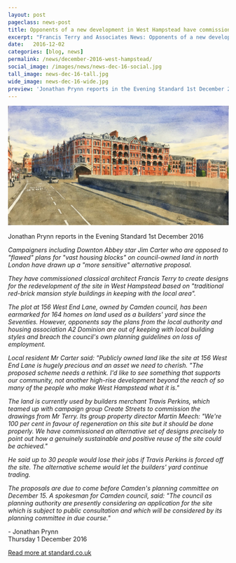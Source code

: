 ```yaml
---
layout: post
pageclass: news-post
title: Opponents of a new development in West Hampstead have commissioned Francis Terry to produce an alternative design
excerpt: "Francis Terry and Associates News: Opponents of a new development in West Hampstead have commissioned Francis Terry to produce an alternative design"
date:   2016-12-02
categories: [blog, news]
permalink: /news/december-2016-west-hampstead/
social_image: /images/news/news-dec-16-social.jpg
tall_image: news-dec-16-tall.jpg
wide_image: news-dec-16-wide.jpg
preview: 'Jonathan Prynn reports in the Evening Standard 1st December 2016: <em>"Campaigners including Downton Abbey star Jim Carter who are opposed to "flawed" plans for "vast housing blocks" on council-owned land in north London have drawn up a "more sensitive" alternative proposal. They have commissioned classical architect Francis Terry to create designs for the redevelopment of the site in West Hampstead based on "traditional red-brick mansion style buildings in keeping with the local area"."</em>'
---
```


<img src="/images/news/news-dec-16.jpg" class="featured-image" alt="Opponents of a new development in West Hampstead have commissioned Francis Terry to produce an alternative design">

<p>Jonathan Prynn reports in the Evening Standard 1st December 2016</p>


<p><em>
Campaigners including Downton Abbey star Jim Carter who are opposed to "flawed" plans for "vast housing blocks" on council-owned land in north London have drawn up a "more sensitive" alternative proposal.
</em></p>
<p><em>
They have commissioned classical architect Francis Terry to create designs for the redevelopment of the site in West Hampstead based on "traditional red-brick mansion style buildings in keeping with the local area".
</em></p>
<p><em>
The plot at 156 West End Lane, owned by Camden council, has been earmarked for 164 homes on land used as a builders' yard since the Seventies. However, opponents say the plans from the local authority and housing association A2 Dominion are out of keeping with local building styles and breach the council's own planning guidelines on loss of employment.
</em></p>
<p><em>
Local resident Mr Carter said: "Publicly owned land like the site at 156 West End Lane is hugely precious and an asset we need to cherish.
"The proposed scheme needs a rethink. I'd like to see something that supports our community, not another high-rise development beyond the reach of so many of the people who make West Hampstead what it is."
</em></p>
<p><em>
The land is currently used by builders merchant Travis Perkins, which teamed up with campaign group Create Streets to commission the drawings from Mr Terry. Its group property director Martin Meech: "We're 100 per cent in favour of regeneration on this site but it should be done properly. We have commissioned an alternative set of designs precisely to point out how a genuinely sustainable and positive reuse of the site could be achieved."
</em></p>
<p><em>
He said up to 30 people would lose their jobs if Travis Perkins is forced off the site. The alternative scheme would let the builders' yard continue trading.
</em></p>
<p><em>
The proposals are due to come before Camden's planning committee on December 15. A spokesman for Camden council, said: "The council as planning authority are presently considering an application for the site which is subject to public consultation and which will be considered by its planning committee in due course."
</em></p>


<p>- Jonathan Prynn<br />
Thursday 1 December 2016</p>

<p><a href="http://www.standard.co.uk/news/london/downton-star-jim-carter-fights-flawed-housing-block-plans-in-west-hampstead-a3409526.html" target="_blank" alt="Read more at standard.co.uk">Read more at standard.co.uk</a></p>